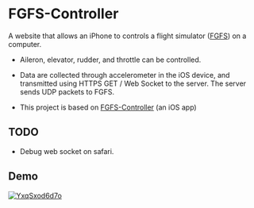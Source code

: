 # FGFS-Controller

A website that allows an iPhone to controls a flight simulator
 ([FGFS](https://www.flightgear.org/)) on a computer.

* Aileron, elevator, rudder, and throttle can be controlled.

* Data are collected through accelerometer in the iOS device, and transmitted
 using HTTPS GET / Web Socket to the server. The server sends UDP packets to
 FGFS.

* This project is based on
 [FGFS-Controller](https://github.com/lxylxy123456/FGFS-Controller) (an iOS app)

## TODO
* Debug web socket on safari.

## Demo
[![YxqSxod6d7o](http://img.youtube.com/vi/YxqSxod6d7o/0.jpg)](http://www.youtube.com/watch?v=YxqSxod6d7o)

